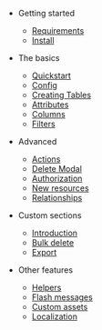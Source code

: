 - Getting started

  - [Requirements](en/install/requirements.md)
  - [Install](en/install/install.md)

- The basics

  - [Quickstart](en/basics/quickstart.md)
  - [Config](en/basics/config.md)
  - [Creating Tables](en/basics/table-components.md)
  - [Attributes](en/basics/attributes.md)
  - [Columns](en/basics/columns.md)
  - [Filters](en/basics/filters.md)

- Advanced

  - [Actions](en/advanced/actions.md)
  - [Delete Modal](en/advanced/delete-modal.md)
  - [Authorization](en/advanced/authorization.md)
  - [New resources](en/advanced/new-resources.md)
  - [Relationships](en/advanced/relationships.md)

- Custom sections

  - [Introduction](en/sections/introduction.md)
  - [Bulk delete](en/sections/bulk-delete.md)
  - [Export](en/sections/export.md)

- Other features
  
  - [Helpers](en/others/helpers.md)
  - [Flash messages](en/others/flash-messages.md)
  - [Custom assets](en/others/custom-assets.md)
  - [Localization](en/others/localization.md)
